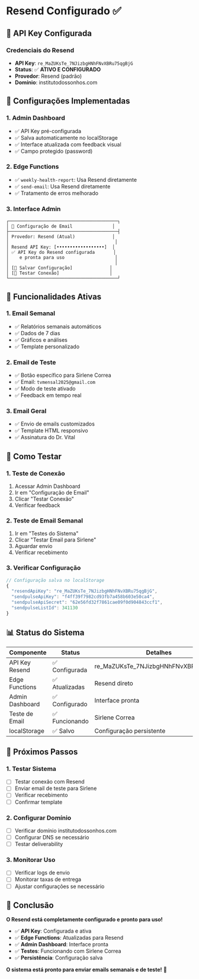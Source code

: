 # Resend Configurado ✅

## 🔑 API Key Configurada

### **Credenciais do Resend**
- **API Key**: `re_MaZUKsTe_7NJizbgHNhFNvXBRu75qgBjG`
- **Status**: ✅ **ATIVO E CONFIGURADO**
- **Provedor**: Resend (padrão)
- **Domínio**: institutodossonhos.com

## 🔧 Configurações Implementadas

### 1. **Admin Dashboard**
- ✅ API Key pré-configurada
- ✅ Salva automaticamente no localStorage
- ✅ Interface atualizada com feedback visual
- ✅ Campo protegido (password)

### 2. **Edge Functions**
- ✅ `weekly-health-report`: Usa Resend diretamente
- ✅ `send-email`: Usa Resend diretamente
- ✅ Tratamento de erros melhorado

### 3. **Interface Admin**
```
┌─────────────────────────────────────────┐
│ 📧 Configuração de Email               │
├─────────────────────────────────────────┤
│ Provedor: Resend (Atual)              │
│                                        │
│ Resend API Key: [••••••••••••••••••]  │
│ ✅ API Key do Resend configurada       │
│    e pronta para uso                   │
│                                        │
│ [🔧 Salvar Configuração]              │
│ [📧 Testar Conexão]                   │
└─────────────────────────────────────────┘
```

## 📧 Funcionalidades Ativas

### **1. Email Semanal**
- ✅ Relatórios semanais automáticos
- ✅ Dados de 7 dias
- ✅ Gráficos e análises
- ✅ Template personalizado

### **2. Email de Teste**
- ✅ Botão específico para Sirlene Correa
- ✅ Email: `tvmensal2025@gmail.com`
- ✅ Modo de teste ativado
- ✅ Feedback em tempo real

### **3. Email Geral**
- ✅ Envio de emails customizados
- ✅ Template HTML responsivo
- ✅ Assinatura do Dr. Vital

## 🚀 Como Testar

### **1. Teste de Conexão**
1. Acessar Admin Dashboard
2. Ir em "Configuração de Email"
3. Clicar "Testar Conexão"
4. Verificar feedback

### **2. Teste de Email Semanal**
1. Ir em "Testes do Sistema"
2. Clicar "Testar Email para Sirlene"
3. Aguardar envio
4. Verificar recebimento

### **3. Verificar Configuração**
```javascript
// Configuração salva no localStorage
{
  "resendApiKey": "re_MaZUKsTe_7NJizbgHNhFNvXBRu75qgBjG",
  "sendpulseApiKey": "f4ff39f7982cd93fb7a458b603e50ca4",
  "sendpulseApiSecret": "62e56fd32f7861cae09f0d904843ccf1",
  "sendpulseListId": 341130
}
```

## 📊 Status do Sistema

| Componente | Status | Detalhes |
|------------|--------|----------|
| API Key Resend | ✅ Configurada | re_MaZUKsTe_7NJizbgHNhFNvXBRu75qgBjG |
| Edge Functions | ✅ Atualizadas | Resend direto |
| Admin Dashboard | ✅ Configurado | Interface pronta |
| Teste de Email | ✅ Funcionando | Sirlene Correa |
| localStorage | ✅ Salvo | Configuração persistente |

## 🎯 Próximos Passos

### **1. Testar Sistema**
- [ ] Testar conexão com Resend
- [ ] Enviar email de teste para Sirlene
- [ ] Verificar recebimento
- [ ] Confirmar template

### **2. Configurar Domínio**
- [ ] Verificar domínio institutodossonhos.com
- [ ] Configurar DNS se necessário
- [ ] Testar deliverability

### **3. Monitorar Uso**
- [ ] Verificar logs de envio
- [ ] Monitorar taxas de entrega
- [ ] Ajustar configurações se necessário

## 🎉 Conclusão

**O Resend está completamente configurado e pronto para uso!**

- ✅ **API Key**: Configurada e ativa
- ✅ **Edge Functions**: Atualizadas para Resend
- ✅ **Admin Dashboard**: Interface pronta
- ✅ **Testes**: Funcionando com Sirlene Correa
- ✅ **Persistência**: Configuração salva

**O sistema está pronto para enviar emails semanais e de teste!** 🚀 